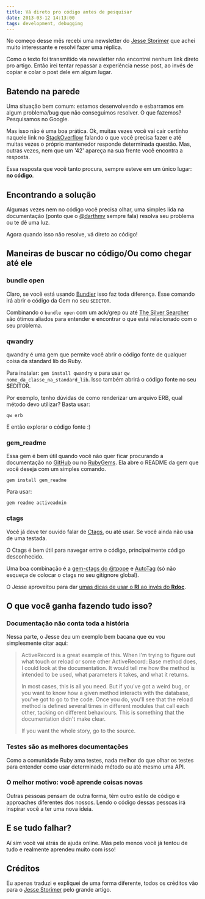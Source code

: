 ```yaml
---
title: Vá direto pro código antes de pesquisar
date: 2013-03-12 14:13:00
tags: development, debugging
---
```


No começo desse mês recebi uma newsletter do [Jesse Storimer](http://jstorimer.com) que achei muito interessante e resolvi fazer uma réplica.

Como o texto foi transmitido via newsletter não encontrei nenhum link direto pro artigo. Então irei tentar repassar a experiência nesse post, ao invés de copiar e colar o post dele em algum lugar.

## Batendo na parede

Uma situação bem comum: estamos desenvolvendo e esbarramos em algum problema/bug que não conseguimos resolver. O que fazemos? Pesquisamos no Google.

Mas isso não é uma boa prática. Ok, muitas vezes você vai cair certinho naquele link no [StackOverflow](http://www.stackoverflow.com) falando o que você precisa fazer e até muitas vezes o próprio mantenedor responde determinada questão. Mas, outras vezes, nem que um '42' apareça na sua frente você encontra a resposta.

Essa resposta que você tanto procura, sempre esteve em um único lugar: **no código**.

<!-- more -->

## Encontrando a solução

Algumas vezes nem no código você precisa olhar, uma simples lida na documentação (ponto que o [@darthmv](http://twitter.com/darthmv) sempre fala) resolva seu problema ou te dê uma luz.

Agora quando isso não resolve, vá direto ao código!

## Maneiras de buscar no código/Ou como chegar até ele

### bundle open <nomedagem>

Claro, se você está usando [Bundler](http://www.gembundler.com) isso faz toda diferença. Esse comando irá abrir o código da Gem no seu `$EDITOR`.

Combinando o `bundle open` com um ack/grep ou até [The Silver Searcher](https://github.com/ggreer/the_silver_searcher) são ótimos aliados para entender e encontrar o que está relacionado com o seu problema.

### qwandry

qwandry é uma gem que permite você abrir o código fonte de qualquer coisa da standard lib do Ruby.

Para instalar: ``gem install qwandry`` e para usar ``qw nome_da_classe_na_standard_lib``. Isso também abrirá o código fonte no seu $EDITOR.

Por exemplo, tenho dúvidas de como renderizar um arquivo ERB, qual método devo utilizar? Basta usar:

``qw erb``

E então explorar o código fonte :)

### gem_readme

Essa gem é bem útil quando você não quer ficar procurando a documentação no [GitHub](http://www.github.com) ou no [RubyGems](http://www.rubygems.org). Ela abre o README da gem que você deseja com um simples comando.

``gem install gem_readme``

Para usar:

``gem readme activeadmin``

### ctags

Você já deve ter ouvido falar de [Ctags](http://ctags.sourceforge.net/ctags.html), ou até usar. Se você ainda não usa de uma testada.

O Ctags é bem útil para navegar entre o código, principalmente código desconhecido.

Uma boa combinação é a [gem-ctags do @tpope](https://github.com/tpope/gem-ctags) e [AutoTag](http://www.vim.org/scripts/script.php?script_id=1343) (só não esqueça de colocar o ctags no seu gitignore global).

O Jesse aproveitou para dar [umas dicas de usar o **RI** ao invés do **Rdoc**](http://www.jstorimer.com/ri.html).

## O que você ganha fazendo tudo isso?

### Documentação não conta toda a história

Nessa parte, o Jesse deu um exemplo bem bacana que eu vou simplesmente citar aqui:

> ActiveRecord is a great example of this. When I'm trying to figure out what touch or reload or some other ActiveRecord::Base method does, I could look at the documentation. It would tell me how the method is intended to be used, what parameters it takes, and what it returns.
>
> In most cases, this is all you need. But if you've got a weird bug, or you want to know how a given method interacts with the database, you've got to go to the code. Once you do, you'll see that the reload method is defined several times in different modules that call each other, tacking on different behaviours. This is something that the documentation didn't make clear.
>
> If you want the whole story, go to the source.

### Testes são as melhores documentações

Como a comunidade Ruby ama testes, nada melhor do que olhar os testes para entender como usar determinado método ou até mesmo uma API.

### O melhor motivo: você aprende coisas novas

Outras pessoas pensam de outra forma, têm outro estilo de código e approaches diferentes dos nossos. Lendo o código dessas pessoas irá inspirar você a ter uma nova ideia.


## E se tudo falhar?

Aí sim você vai atrás de ajuda online. Mas pelo menos você já tentou de tudo e realmente aprendeu muito com isso!

## Créditos

Eu apenas traduzi e expliquei de uma forma diferente, todos os créditos vão para o [Jesse Storimer](http://jstorimer.com) pelo grande artigo.
